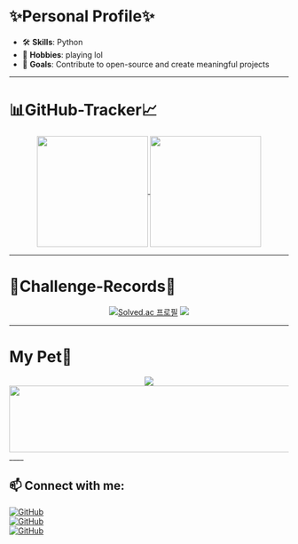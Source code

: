 <div align="center">  


 
</div>

# ✨Personal Profile✨
- 🛠️ **Skills**: Python 
- 🌟 **Hobbies**: playing lol
- 🎯 **Goals**: Contribute to open-source and create meaningful projects  

____
# 📊GitHub-Tracker📈
<div align="center">  

<a href="https://github.com/JuyoungYang/github-readme-stats">
  <img height=200 align="center" src="https://github-readme-stats.vercel.app/api?username=JuyoungYang&show_icons=true&theme=transparent&card_width=200&border_radius=15" />
</a>
<a href="https://github.com/JuyoungYang/convoychat">
  <img height=200 align="center" src="https://github-readme-stats.vercel.app/api/top-langs?username=JuyoungYang&&theme=transparent&hide=jupyter%20notebook&langs_count=8&card_width=150&border_radius=15&&layout=donut" />
</a>   
</div>

<hr>

# 🎊Challenge-Records🎊

<div align="center">  
  
[![Solved.ac 프로필](http://mazassumnida.wtf/api/v2/generate_badge?boj=juyoung_yang)](https://solved.ac/juyoung_yang)
<img src="http://mazandi.herokuapp.com/api?handle=juyoung_yang&theme=warm"/>

</div>

<hr>

# My Pet🐶

<div align="center">  
 
<a href="https://github.com/devxb/gitanimals">
  <img src="https://render.gitanimals.org/farms/JuyoungYang"/>
</a>
<a href="https://github.com/devxb/gitanimals">
  <img src="https://render.gitanimals.org/lines/JuyoungYang?pet-id=1" width="1000" height="120"/>
</a>


</div>
____

## 📫 **Connect with me**:  
[![GitHub](https://img.shields.io/badge/GitHub-JuyoungYang-blue?logo=github)](https://github.com/JuyoungYang)  
[![GitHub](https://img.shields.io/badge/tistory-JuyoungYang-blue?logo=github)](https://mynews0741.tistory.com)  
[![GitHub](https://img.shields.io/badge/Email-JuyoungYang11@gmail.com-blue?logo=github)](https://mail.google.com/mail/u/0/?tab=rm&ogbl#inbox)




